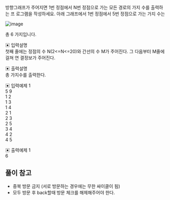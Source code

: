 방향그래프가 주어지면 1번 정점에서 N번 정점으로 가는 모든 경로의 가지 수를 출력하는 프 로그램을 작성하세요. 아래 그래프에서 1번 정점에서 5번 정점으로 가는 가지 수는

![image](https://user-images.githubusercontent.com/45524783/141753030-03c46580-d229-4e63-9f1f-2e1ca86f999d.png)

총 6 가지입니다.

▣ 입력설명       
첫째 줄에는 정점의 수 N(2<=N<=20)와 간선의 수 M가 주어진다. 그 다음부터 M줄에 걸쳐 연 결정보가 주어진다.


▣ 출력설명       
총 가지수를 출력한다.


▣ 입력예제 1       
5 9    
1 2  
1 3  
1 4  
2 1  
2 3  
2 5  
3 4   
4 2  
4 5


▣ 출력예제 1  
6 

## 풀이 참고
- 중복 방문 금지 (서로 방문하는 경우에는 무한 싸이클이 됨)
- 모두 방문 후 back할때 방문 체크를 해제해주어야 한다.
